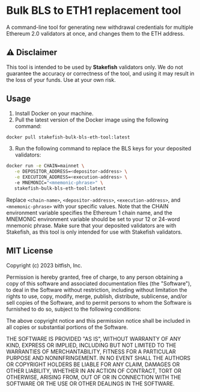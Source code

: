 # Bulk BLS to ETH1 replacement tool

A command-line tool for generating new withdrawal credentials for multiple Ethereum 2.0 validators at once, and changes them to the ETH address.

## ⚠️ Disclaimer

This tool is intended to be used by **Stakefish** validators only. We do not guarantee the accuracy or correctness of the tool, and using it may result in the loss of your funds. Use at your own risk.

## Usage

1. Install Docker on your machine.
2. Pull the latest version of the Docker image using the following command:
```bash
docker pull stakefish-bulk-bls-eth-tool:latest
```
3. Run the following command to replace the BLS keys for your deposited validators:
```bash
docker run -e CHAIN=mainnet \
   -e DEPOSITOR_ADDRESS=<depositor-address> \
   -e EXECUTION_ADDRESS=<execution-address> \ 
   -e MNEMONIC="<mnemonic-phrase>" \
   stakefish-bulk-bls-eth-tool:latest
```
Replace `<chain-name>`, `<depositor-address>`, `<execution-address>`, and `<mnemonic-phrase>` with your specific values. Note that the CHAIN environment variable specifies the Ethereum 1 chain name, and the MNEMONIC environment variable should be set to your 12 or 24-word mnemonic phrase. Make sure that your deposited validators are with Stakefish, as this tool is only intended for use with Stakefish validators.

## MIT License

Copyright (c) 2023 bitfish, Inc.

Permission is hereby granted, free of charge, to any person obtaining a copy of this software and associated documentation files (the "Software"), to deal in the Software without restriction, including without limitation the rights to use, copy, modify, merge, publish, distribute, sublicense, and/or sell copies of the Software, and to permit persons to whom the Software is furnished to do so, subject to the following conditions:

The above copyright notice and this permission notice shall be included in all copies or substantial portions of the Software.

THE SOFTWARE IS PROVIDED "AS IS", WITHOUT WARRANTY OF ANY KIND, EXPRESS OR IMPLIED, INCLUDING BUT NOT LIMITED TO THE WARRANTIES OF MERCHANTABILITY, FITNESS FOR A PARTICULAR PURPOSE AND NONINFRINGEMENT. IN NO EVENT SHALL THE AUTHORS OR COPYRIGHT HOLDERS BE LIABLE FOR ANY CLAIM, DAMAGES OR OTHER LIABILITY, WHETHER IN AN ACTION OF CONTRACT, TORT OR OTHERWISE, ARISING FROM, OUT OF OR IN CONNECTION WITH THE SOFTWARE OR THE USE OR OTHER DEALINGS IN THE SOFTWARE.